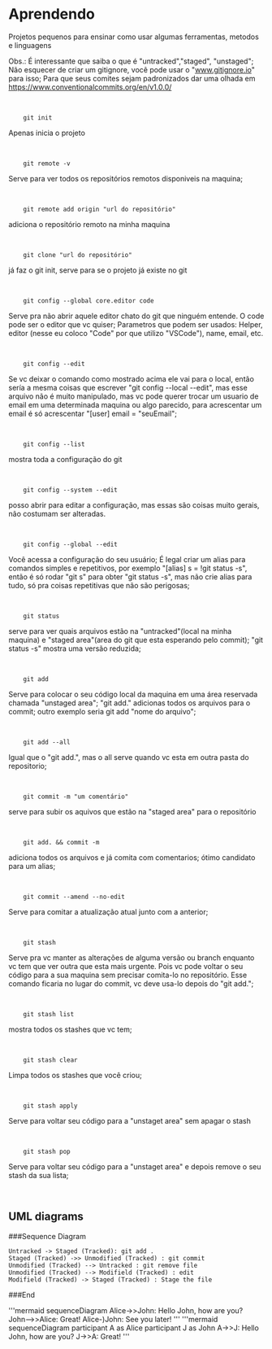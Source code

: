 # Aprendendo
Projetos pequenos para ensinar como usar algumas ferramentas, metodos e linguagens

Obs.: É interessante que saiba o que é "untracked","staged", "unstaged";
Não esquecer de criar um gitignore, você pode usar o "www.gitignore.io"
para isso;
Para que seus comites sejam padronizados dar uma olhada em  
https://www.conventionalcommits.org/en/v1.0.0/

&nbsp;

		git init
Apenas inicia o projeto

&nbsp;

		git remote -v
Serve para ver todos os repositórios remotos disponiveis na maquina;

&nbsp;

		git remote add origin "url do repositório"
adiciona o repositório remoto na minha maquina

&nbsp;

		git clone "url do repositório"
já faz o git init, serve para se o projeto já existe no git

&nbsp;

		git config --global core.editor code
Serve pra não abrir aquele editor chato do git que ninguém entende. 
O code pode ser o editor que vc quiser; Parametros que podem ser usados:
Helper, editor (nesse eu coloco "Code" por que utilizo "VSCode"), name, 
email, etc.

&nbsp;

		git config --edit
Se vc deixar o comando como mostrado acima ele vai para o local, então 
sería a mesma coisas que escrever "git config --local --edit", mas esse
arquivo não é muito manipulado, mas vc pode querer trocar um usuario  de 
email em uma determinada maquina ou algo parecido, para acrescentar um 
email é só acrescentar "[user] email = "seuEmail";

&nbsp;

		git config --list
mostra toda a configuração do git

&nbsp;

		git config --system --edit
posso abrir para editar a configuração, mas essas são coisas muito gerais, 
não costumam ser alteradas.

&nbsp;

		git config --global --edit
Você acessa a configuração do seu usuário;
É legal criar um alias para comandos simples e repetitivos, por exemplo
"[alias] s = !git status -s", então é só rodar "git s" para obter 
"git status -s", mas não crie alias para tudo, só pra coisas repetitivas 
que não são perigosas;

&nbsp;

		git status
serve para ver quais arquivos estão na "untracked"(local na minha maquina) 
e "staged area"(area do git que esta esperando pelo commit);
"git status -s" mostra uma versão reduzida;

&nbsp;

		git add
Serve para colocar o seu código local da maquina em uma área reservada chamada
"unstaged area";
"git add." adicionas todos os arquivos para o commit; outro exemplo seria
git add "nome do arquivo";

&nbsp;

		git add --all
Igual que o "git add.", mas o all serve quando vc esta em outra pasta do 
repositorio;

&nbsp;

		git commit -m "um comentário"
serve para subir os aquivos que estão na "staged area" para o repositório

&nbsp;

		git add. && commit -m
adiciona todos os arquivos e já comita com comentarios; ótimo candidato para
um alias;

&nbsp;

		git commit --amend --no-edit
Serve para comitar a atualização atual junto com a anterior;

&nbsp;

		git stash
Serve pra vc manter as alterações de alguma versão ou branch enquanto vc tem
que ver outra que esta mais urgente. Pois vc pode voltar o seu código para a 
sua maquina sem precisar comita-lo no repositório. Esse comando ficaria no 
lugar do commit, vc deve usa-lo depois do "git add.";

&nbsp;

		git stash list
mostra todos os stashes que vc tem;

&nbsp;

		git stash clear
Limpa todos os stashes que você criou;
	
&nbsp;

		git stash apply
Serve para voltar seu código para a "unstaget area" sem apagar o stash

&nbsp;

		git stash pop
Serve para voltar seu código para a "unstaget area" e depois remove o seu 
stash da sua lista;

&nbsp;

## UML diagrams


###Sequence Diagram
                    
```seq
Untracked -> Staged (Tracked): git add .
Staged (Tracked) ->> Unmodified (Tracked) : git commit
Unmodified (Tracked) --> Untracked : git remove file
Unmodified (Tracked) --> Modifield (Tracked) : edit 
Modifield (Tracked) -> Staged (Tracked) : Stage the file 
```
###End

'''mermaid
sequenceDiagram
    Alice->>John: Hello John, how are you?
    John-->>Alice: Great!
    Alice-)John: See you later!
'''
'''mermaid
sequenceDiagram
    participant A as Alice
    participant J as John
    A->>J: Hello John, how are you?
    J->>A: Great!
'''
